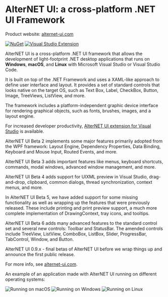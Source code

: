 # AlterNET UI: a cross-platform .NET UI Framework

Product website: [alternet-ui.com](https://alternet-ui.com)

[![NuGet](https://img.shields.io/nuget/v/Alternet.UI?color=%231CA823&label=NuGet)](https://www.nuget.org/packages/Alternet.UI)
[![Visual Studio Extension](https://img.shields.io/visual-studio-marketplace/v/AlternetSoftwarePTYLTD.AlternetUIForVS2022?color=%23007DC1&label=Visual%20Studio%20Extension)](https://marketplace.visualstudio.com/items?itemName=AlternetSoftwarePTYLTD.AlternetUIForVS2022)

AlterNET UI is a cross-platform .NET UI framework that allows the development of light-footprint .NET desktop applications that runs on **Windows**, **macOS**, and **Linux** with Microsoft Visual Studio or Visual Studio Code.

It is built on top of the .NET Framework and uses a XAML-like approach to define user interface and layout. It provides a set of standard controls that looks native on the target OS, such as Text Box, Label, CheckBox, Button, Image, TreeViews, ListView, and more. 

The framework includes a platform-independent graphic device interface for rendering graphical objects, such as fonts, brushes, images, and a layout engine.

For increased developer productivity, [AlterNET UI extension for Visual Studio](https://marketplace.visualstudio.com/items?itemName=AlternetSoftwarePTYLTD.AlternetUIForVS2022) is available.

AlterNET UI Beta 2 implements some major features primarily adopted from the WPF framework: Layout Engine, Dependency Properties, Data Binding, Keyboard and Mouse Input, Routed Events, and more.

AlterNET UI Beta 3 adds important features like menus, keyboard shortcuts, commands, modal windows, advanced window management, and more.

AlterNET UI Beta 4 adds support for UIXML preview in Visual Studio, drag-and-drop, clipboard, common dialogs, thread synchronization, context menus, and more.

In AlterNET UI Beta 5, we have added support for some missing functionality as well as wrapping up the features that were previously released. These include printing and print preview support, a much more complete implementation of DrawingContext, tray icons, and tooltips.

AlterNET UI Beta 6 adds many advanced features to the standard control set and several new controls: Toolbar and StatusBar. The amended controls include TreeView, ListView, ComboBox, ListBox, Slider, ProgressBar, TabControl, Window, and Button. 

AlterNET UI 0.9.x - final betas of AlterNET UI before we wrap things up and announce the first public release.

For more info, see [alternet-ui.com](https://alternet-ui.com).

An example of an application made with AlterNET UI running on different operating systems:

![Running on macOS](https://raw.githubusercontent.com/alternetsoft/alternet-ui/master/Alternet.UI/Package/EmployeeFormSample-macOS.png)
![Running on Windows](https://raw.githubusercontent.com/alternetsoft/alternet-ui/master/Alternet.UI/Package/EmployeeFormSample-Windows.png)
![Running on Linux](https://raw.githubusercontent.com/alternetsoft/alternet-ui/master/Alternet.UI/Package/EmployeeFormSample-Linux.png)